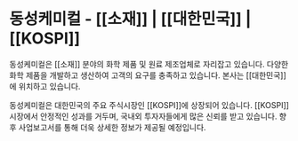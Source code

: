 # 동성케미컬 - [[소재]] | [[대한민국]] | [[KOSPI]]

동성케미컬은 [[소재]] 분야의 화학 제품 및 원료 제조업체로 자리잡고 있습니다. 다양한 화학 제품을 개발하고 생산하여 고객의 요구를 충족하고 있습니다. 본사는 [[대한민국]]에 위치하고 있습니다.

동성케미컬은 대한민국의 주요 주식시장인 [[KOSPI]]에 상장되어 있습니다. [[KOSPI]] 시장에서 안정적인 성과를 거두며, 국내외 투자자들에게 많은 신뢰를 받고 있습니다. 향후 사업보고서를 통해 더욱 상세한 정보가 제공될 예정입니다.
